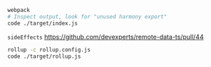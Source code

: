```bash
webpack
# Inspect output, look for "unused harmony export"
code ./target/index.js
```

`sideEffects` https://github.com/devexperts/remote-data-ts/pull/44

```bash
rollup -c rollup.config.js
code ./target/rollup.js
```

